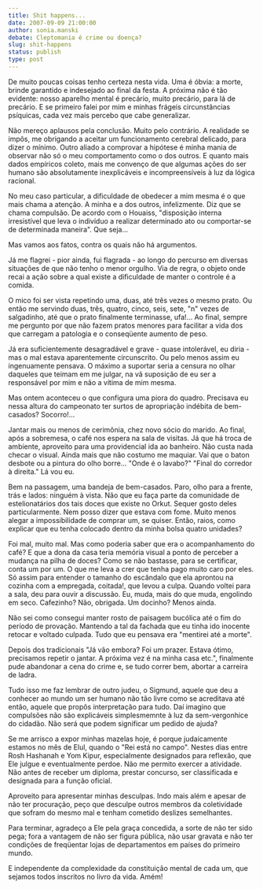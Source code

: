 ```yaml
---
title: Shit happens...
date: 2007-09-09 21:00:00
author: sonia.manski
debate: Cleptomania é crime ou doença?
slug: shit-happens
status: publish 
type: post
---
```


De muito poucas coisas tenho certeza nesta vida. Uma é óbvia: a morte, brinde garantido e indesejado ao final da festa. A próxima não é tão evidente: nosso aparelho mental é precário, muito precário, para lá de precário. E se primeiro falei por mim e minhas frágeis circunstâncias psíquicas, cada vez mais percebo que cabe generalizar.   

  

Não mereço aplausos pela conclusão. Muito pelo contrário. A realidade se impôs, me obrigando a aceitar um funcionamento cerebral delicado, para dizer o mínimo. Outro aliado a comprovar a hipótese é minha mania de observar não só o meu comportamento como o dos outros. E quanto mais dados empíricos coleto, mais me convenço de que algumas ações do ser humano são absolutamente inexplicáveis e incompreensíveis à luz da lógica racional.   

  

No meu caso particular, a dificuldade de obedecer a mim mesma é o que mais chama a atenção. A minha e a dos outros, infelizmente. Diz que se chama compulsão. De acordo com o Houaiss, "disposição interna irresistível que leva o indivíduo a realizar determinado ato ou comportar-se de determinada maneira". Que seja...   

  

Mas vamos aos fatos, contra os quais não há argumentos.   

  

Já me flagrei - pior ainda, fui flagrada - ao longo do percurso em diversas situações de que não tenho o menor orgulho. Via de regra, o objeto onde recai a ação sobre a qual existe a dificuldade de manter o controle é a comida.   

  

O mico foi ser vista repetindo uma, duas, até três vezes o mesmo prato. Ou então me servindo duas, três, quatro, cinco, seis, sete, "n" vezes de salgadinho, até que o prato finalmente terminasse, ufa!... Ao final, sempre me pergunto por que não fazem pratos menores para facilitar a vida dos que carregam a patologia e o conseqüente aumento de peso.   

  

Já era suficientemente desagradável e grave - quase intolerável, eu diria - mas o mal estava aparentemente circunscrito. Ou pelo menos assim eu ingenuamente pensava. O máximo a suportar seria a censura no olhar daqueles que teimam em me julgar, na vã suposição de eu ser a responsável por mim e não a vítima de mim mesma.   

  

Mas ontem aconteceu o que configura uma piora do quadro. Precisava eu nessa altura do campeonato ter surtos de apropriação indébita de bem-casados? Socorro!...  

  

Jantar mais ou menos de cerimônia, chez novo sócio do marido. Ao final, após a sobremesa, o café nos espera na sala de visitas. Já que há troca de ambiente, aproveito para uma providencial ida ao banheiro. Não custa nada checar o visual. Ainda mais que não costumo me maquiar. Vai que o baton desbote ou a pintura do olho borre... "Onde é o lavabo?" "Final do corredor à direita." Lá vou eu.   

  

Bem na passagem, uma bandeja de bem-casados. Paro, olho para a frente, trás e lados: ninguém à vista. Não que eu faça parte da comunidade de estelionatários dos tais doces que existe no Orkut. Sequer gosto deles particularmente. Nem posso dizer que estava com fome. Muito menos alegar a impossibilidade de comprar um, se quiser. Então, raios, como explicar que eu tenha colocado dentro da minha bolsa quatro unidades?   

  

Foi mal, muito mal. Mas como poderia saber que era o acompanhamento do café? E que a dona da casa teria memória visual a ponto de perceber a mudança na pilha de doces? Como se não bastasse, para se certificar, conta um por um. O que me leva a crer que tenha pago muito caro por eles. Só assim para entender o tamanho do escândalo que ela aprontou na cozinha com a empregada, coitada!, que levou a culpa. Quando voltei para a sala, deu para ouvir a discussão. Eu, muda, mais do que muda, engolindo em seco. Cafezinho? Não, obrigada. Um docinho? Menos ainda.   

  

Não sei como consegui manter rosto de paisagem bucólica até o fim do período de provação. Mantendo a tal da fachada que eu tinha ido inocente retocar e voltado culpada. Tudo que eu pensava era "mentirei até a morte".   

  

Depois dos tradicionais "Já vão embora? Foi um prazer. Estava ótimo, precisamos repetir o jantar. A próxima vez é na minha casa etc.", finalmente pude abandonar a cena do crime e, se tudo correr bem, abortar a carreira de ladra.   

  

Tudo isso me faz lembrar de outro judeu, o Sigmund, aquele que deu a conhecer ao mundo um ser humano não tão livre como se acreditava até então, aquele que propôs interpretação para tudo. Daí imagino que compulsões não são explicáveis simplesmemnte à luz da sem-vergonhice do cidadão. Não será que podem significar um pedido de ajuda?   

  

Se me arrisco a expor minhas mazelas hoje, é porque judaicamente estamos no mês de Elul, quando o "Rei está no campo". Nestes dias entre Rosh Hashanah e Yom Kipur, especialmente designados para reflexão, que Ele julgue e eventualmente perdoe. Não me permito exercer a atividade. Não antes de receber um diploma, prestar concurso, ser classificada e designada para a função oficial.   

  

Aproveito para apresentar minhas desculpas. Indo mais além e apesar de não ter procuração, peço que desculpe outros membros da coletividade que sofram do mesmo mal e tenham cometido deslizes semelhantes.   

  

Para terminar, agradeço a Ele pela graça concedida, a sorte de não ter sido pega; fora a vantagem de não ser figura pública, não usar gravata e não ter condições de freqüentar lojas de departamentos em países do primeiro mundo.   

  

E independente da complexidade da constituição mental de cada um, que sejamos todos inscritos no livro da vida. Amém!  

  

